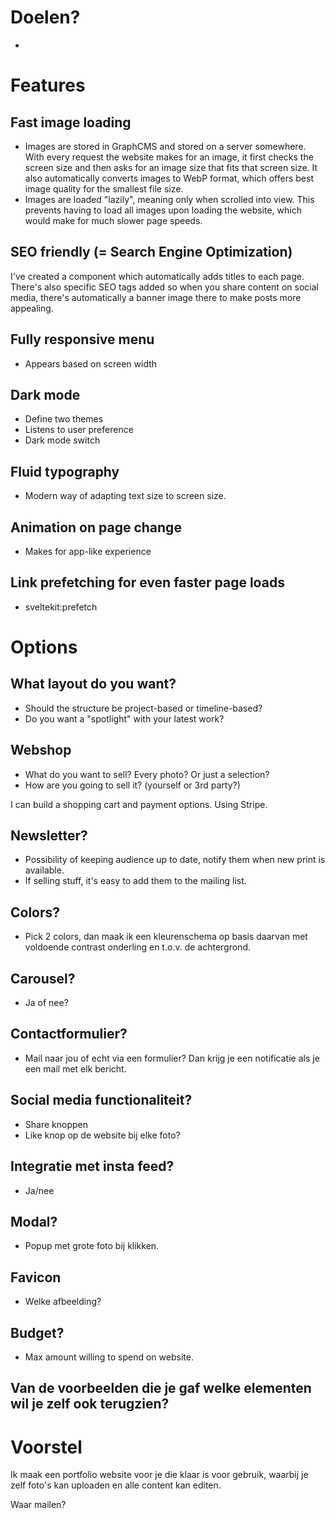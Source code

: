 # Doelen?
-  

# Features
## Fast image loading
- Images are stored in GraphCMS and stored on a server somewhere. With every request the website makes for an image, it first checks the screen size and then asks for an image size that fits that screen size. It also automatically converts images to WebP format, which offers best image quality for the smallest file size. 
- Images are loaded "lazily", meaning only when scrolled into view. This prevents having to load all images upon loading the website, which would make for much slower page speeds.

## SEO friendly (= Search Engine Optimization)
I've created a component which automatically adds titles to each page. There's also specific SEO tags added so when you share content on social media, there's automatically a banner image there to make posts more appealing. 

## Fully responsive menu
- Appears based on screen width

## Dark mode
- Define two themes
- Listens to user preference
- Dark mode switch

## Fluid typography
- Modern way of adapting text size to screen size. 

## Animation on page change 
- Makes for app-like experience

## Link prefetching for even faster page loads
- sveltekit:prefetch 

# Options
## What layout do you want?
- Should the structure be project-based or timeline-based?
- Do you want a "spotlight" with your latest work? 

## Webshop
- What do you want to sell? Every photo? Or just a selection?
- How are you going to sell it? (yourself or 3rd party?)

I can build a shopping cart and payment options. Using Stripe. 

## Newsletter? 
- Possibility of keeping audience up to date, notify them when new print is available.
- If selling stuff, it's easy to add them to the mailing list. 

## Colors?
- Pick 2 colors, dan maak ik een kleurenschema op basis daarvan met voldoende contrast onderling en t.o.v. de achtergrond. 

## Carousel?
- Ja of nee?

## Contactformulier? 
- Mail naar jou of echt via een formulier? Dan krijg je een notificatie als je een mail met elk bericht. 

## Social media functionaliteit?
- Share knoppen
- Like knop op de website bij elke foto? 

## Integratie met insta feed?
- Ja/nee
## Modal?
- Popup met grote foto bij klikken. 

## Favicon
- Welke afbeelding?

## Budget?
- Max amount willing to spend on website. 

## Van de voorbeelden die je gaf welke elementen wil je zelf ook terugzien?

# Voorstel
Ik maak een portfolio website voor je die klaar is voor gebruik, waarbij je zelf foto's kan uploaden en alle content kan editen.

Waar mailen?

